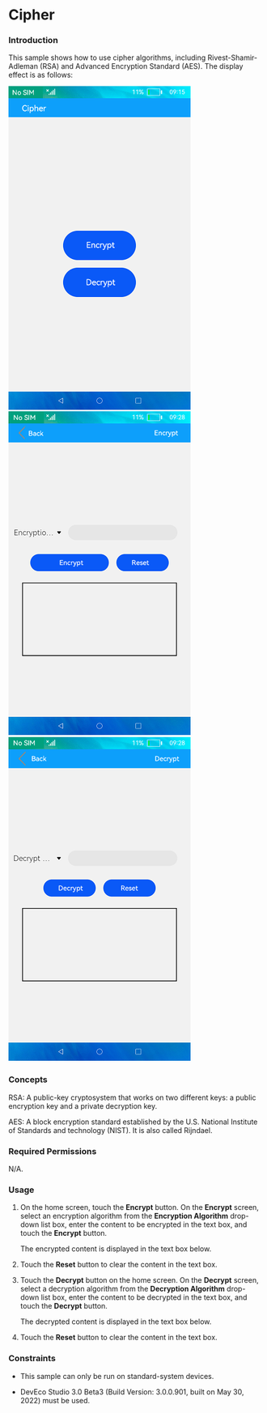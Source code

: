# Cipher

### Introduction

This sample shows how to use cipher algorithms, including Rivest-Shamir-Adleman (RSA) and Advanced Encryption Standard (AES). The display effect is as follows:

![](screenshots/device/index_en.png) ![](screenshots/device/encrypt_en.png) ![](screenshots/device/decrypt_en.png)

### Concepts

RSA: A public-key cryptosystem that works on two different keys: a public encryption key and a private decryption key.

AES: A block encryption standard established by the U.S. National Institute of Standards and technology (NIST). It is also called Rijndael.

### Required Permissions

N/A.

### Usage

1. On the home screen, touch the **Encrypt** button. On the **Encrypt** screen, select an encryption algorithm from the **Encryption Algorithm** drop-down list box, enter the content to be encrypted in the text box, and touch the **Encrypt** button.

   The encrypted content is displayed in the text box below.

2. Touch the **Reset** button to clear the content in the text box.

3. Touch the **Decrypt** button on the home screen. On the **Decrypt** screen, select a decryption algorithm from the **Decryption Algorithm** drop-down list box, enter the content to be decrypted in the text box, and touch the **Decrypt** button.

   The decrypted content is displayed in the text box below.

4. Touch the **Reset** button to clear the content in the text box.

### Constraints

- This sample can only be run on standard-system devices.

- DevEco Studio 3.0 Beta3 (Build Version: 3.0.0.901, built on May 30, 2022) must be used.
